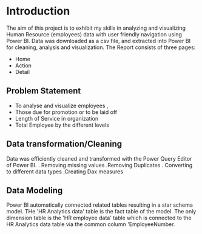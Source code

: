 # Introduction

The aim of this project is to exhibit my skills in analyzing and visualizing Human Resource (employees)
data with user friendly navigation using Power BI.
Data was downloaded as a csv file, and extracted into Power BI for cleaning, analysis and visualization.
The Report consists of three pages:

- Home
- Action
- Detail

## Problem Statement

- To analyse and visualize employees , 
- Those due for promotion or to be laid off
- Length of Service in organization
- Total Employee by the different levels


## Data transformation/Cleaning
Data was efficiently cleaned and transformed with the Power Query Editor of Power BI.
. Removing missing values 
.Removing Duplicates 
. Converting to different data types
.Creating Dax measures

## Data Modeling 
Power BI automatically connected related tables resulting in a star schema model. THe 'HR Analytics data' table is the 
fact table of the model. The only dimension table is the 'HR employee data' table which is connected to the HR Analytics data table via the common 
column 'EmployeeNumber.


